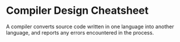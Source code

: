 # Compiler Design Cheatsheet

A compiler converts source code written in one language into another language, and reports any errors encountered in the process. 
